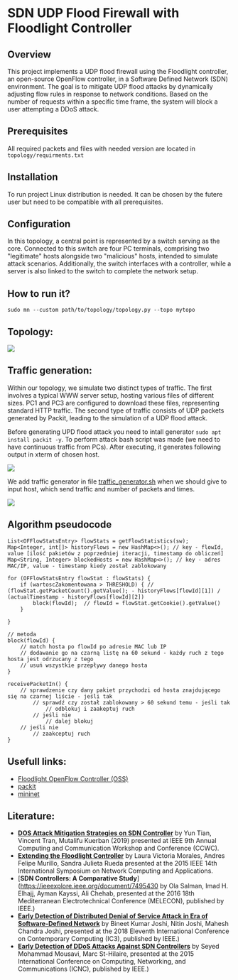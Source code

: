 # SDN UDP Flood Firewall with Floodlight Controller

## Overview

This project implements a UDP flood firewall using the Floodlight controller, an open-source OpenFlow controller, in a Software Defined Network (SDN) environment. The goal is to mitigate UDP flood attacks by dynamically adjusting flow rules in response to network conditions. Based on the number of requests within a specific time frame, the system will block a user attempting a DDoS attack.

## Prerequisites

All required packets and files with needed version are located in ```topology/requirments.txt```

## Installation

To run project Linux distribution is needed. It can be chosen by the futere user but need to be compatible with all prerequisites.

## Configuration

In this topology, a central point is represented by a switch serving as the core. Connected to this switch are four PC terminals, comprising two "legitimate" hosts alongside two "malicious" hosts, intended to simulate attack scenarios. Additionally, the switch interfaces with a controller, while a server is also linked to the switch to complete the network setup.

## How to run it?

```sudo mn --custom path/to/topology/topology.py --topo mytopo```

## Topology:

![](images/topologia.png)

## Traffic generation:

Within our topology, we simulate two distinct types of traffic. The first involves a typical WWW server setup, hosting various files of different sizes. PC1 and PC3 are configured to download these files, representing standard HTTP traffic. The second type of traffic consists of UDP packets generated by Packit, leading to the simulation of a UDP flood attack.

Before generating UPD flood attack you need to intall generator ```sudo apt install packit -y```. To perform attack bash script was made (we need to have continuous traffic from PCs). After executing, it generates following output in xterm of chosen host.

![](images/packit.png)

We add traffic generator in file [traffic_generator.sh](./topology/helpers/traffic_generator.sh) when we should give to input host, which send traffic and number of packets and times. 

![](images/generated_traffic.png)

## Algorithm pseudocode

```{java}
List<OFFlowStatsEntry> flowStats = getFlowStatistics(sw);
Map<Integer, int[]> historyFlows = new HashMap<>(); // key - flowId, value [ilość pakietów z poprzedniej iteracji, timestamp do obliczeń]
Map<String, Integer> blockedHosts = new HashMap<>(); // key - adres MAC/IP, value - timestamp kiedy został zablokowany

for (OFFlowStatsEntry flowStat : flowStats) {
    if (wartoscZakomentowana > THRESHOLD) { // (flowStat.getPacketCount().getValue(); - historyFlows[flowId][1]) / (actualTimestamp - historyFlows[flowId][2]) 
    	block(flowId);	// flowId = flowStat.getCookie().getValue()
    }
    
}

// metoda
block(flowId) {
    // match hosta po flowId po adresie MAC lub IP
    // dodawanie go na czarną listę na 60 sekund - każdy ruch z tego hosta jest odrzucany z tego
    // usuń wszystkie przepływy danego hosta
}

receivePacketIn() {
    // sprawdzenie czy dany pakiet przychodzi od hosta znajdującego się na czarnej liście - jeśli tak
    	// sprawdź czy został zablokowany > 60 sekund temu - jeśli tak
    		// odblokuj i zaakeptuj ruch
    	// jeśli nie
    		// dalej blokuj
    // jeśli nie
    	// zaakceptuj ruch
}
```

## Usefull links:

- [Floodlight OpenFlow Controller (OSS)](https://github.com/floodlight/floodlight#floodlight-openflow-controller-oss)
- [packit](https://linux.die.net/man/8/packit)
- [mininet](http://mininet.org/)

## Literature:

- [**DOS Attack Mitigation Strategies on SDN Controller**](https://ieeexplore.ieee.org/document/8666456) by Yun Tian, Vincent Tran, Mutalifu Kuerban (2019) presented at IEEE 9th Annual Computing and Communication Workshop and Conference (CCWC).
- [**Extending the Floodlight Controller**](https://ieeexplore.ieee.org/document/7371714) by Laura Victoria Morales, Andres Felipe Murillo, Sandra Julieta Rueda presented at the 2015 IEEE 14th International Symposium on Network Computing and Applications.
- [**SDN Controllers: A Comparative Study**](https://ieeexplore.ieee.org/document/7495430 by Ola Salman, Imad H. Elhajj, Ayman Kayssi, Ali Chehab, presented at the 2016 18th Mediterranean Electrotechnical Conference (MELECON), published by IEEE.)
- [**Early Detection of Distributed Denial of Service Attack in Era of Software-Defined Network**](https://ieeexplore.ieee.org/document/8530546) by Bineet Kumar Joshi, Nitin Joshi, Mahesh Chandra Joshi, presented at the 2018 Eleventh International Conference on Contemporary Computing (IC3), published by IEEE.)
- [**Early Detection of DDoS Attacks Against SDN Controllers**](https://ieeexplore.ieee.org/document/7069319) by Seyed Mohammad Mousavi, Marc St-Hilaire, presented at the 2015 International Conference on Computing, Networking, and Communications (ICNC), published by IEEE.)
